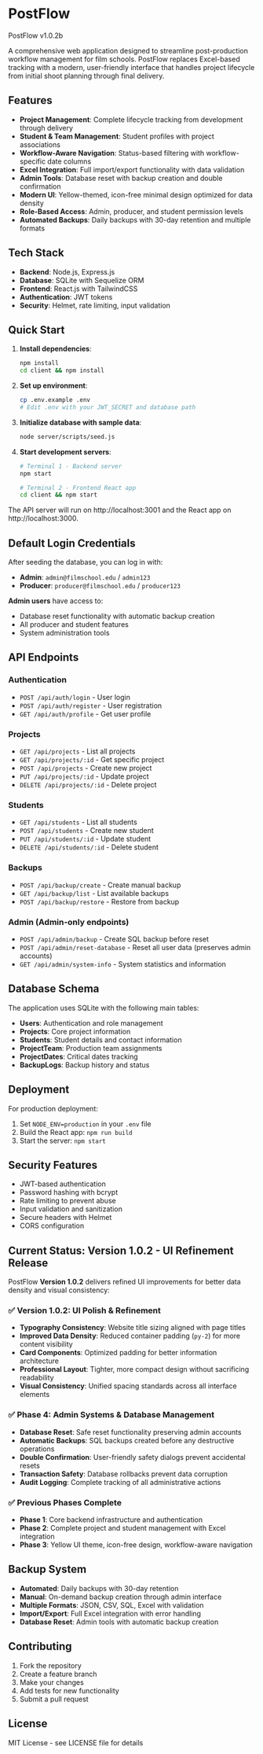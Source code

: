 # PostFlow
PostFlow v1.0.2b

A comprehensive web application designed to streamline post-production workflow management for film schools. PostFlow replaces Excel-based tracking with a modern, user-friendly interface that handles project lifecycle from initial shoot planning through final delivery.

## Features

- **Project Management**: Complete lifecycle tracking from development through delivery
- **Student & Team Management**: Student profiles with project associations
- **Workflow-Aware Navigation**: Status-based filtering with workflow-specific date columns
- **Excel Integration**: Full import/export functionality with data validation
- **Admin Tools**: Database reset with backup creation and double confirmation
- **Modern UI**: Yellow-themed, icon-free minimal design optimized for data density
- **Role-Based Access**: Admin, producer, and student permission levels
- **Automated Backups**: Daily backups with 30-day retention and multiple formats

## Tech Stack

- **Backend**: Node.js, Express.js
- **Database**: SQLite with Sequelize ORM
- **Frontend**: React.js with TailwindCSS
- **Authentication**: JWT tokens
- **Security**: Helmet, rate limiting, input validation

## Quick Start

1. **Install dependencies**:
   ```bash
   npm install
   cd client && npm install
   ```

2. **Set up environment**:
   ```bash
   cp .env.example .env
   # Edit .env with your JWT_SECRET and database path
   ```

3. **Initialize database with sample data**:
   ```bash
   node server/scripts/seed.js
   ```

4. **Start development servers**:
   ```bash
   # Terminal 1 - Backend server
   npm start
   
   # Terminal 2 - Frontend React app  
   cd client && npm start
   ```

The API server will run on http://localhost:3001 and the React app on http://localhost:3000.

## Default Login Credentials

After seeding the database, you can log in with:

- **Admin**: `admin@filmschool.edu` / `admin123`
- **Producer**: `producer@filmschool.edu` / `producer123`

**Admin users** have access to:
- Database reset functionality with automatic backup creation
- All producer and student features
- System administration tools

## API Endpoints

### Authentication
- `POST /api/auth/login` - User login
- `POST /api/auth/register` - User registration
- `GET /api/auth/profile` - Get user profile

### Projects
- `GET /api/projects` - List all projects
- `GET /api/projects/:id` - Get specific project
- `POST /api/projects` - Create new project
- `PUT /api/projects/:id` - Update project
- `DELETE /api/projects/:id` - Delete project

### Students
- `GET /api/students` - List all students
- `POST /api/students` - Create new student
- `PUT /api/students/:id` - Update student
- `DELETE /api/students/:id` - Delete student

### Backups
- `POST /api/backup/create` - Create manual backup
- `GET /api/backup/list` - List available backups
- `POST /api/backup/restore` - Restore from backup

### Admin (Admin-only endpoints)
- `POST /api/admin/backup` - Create SQL backup before reset
- `POST /api/admin/reset-database` - Reset all user data (preserves admin accounts)
- `GET /api/admin/system-info` - System statistics and information

## Database Schema

The application uses SQLite with the following main tables:
- **Users**: Authentication and role management
- **Projects**: Core project information
- **Students**: Student details and contact information
- **ProjectTeam**: Production team assignments
- **ProjectDates**: Critical dates tracking
- **BackupLogs**: Backup history and status

## Deployment

For production deployment:

1. Set `NODE_ENV=production` in your `.env` file
2. Build the React app: `npm run build`
3. Start the server: `npm start`

## Security Features

- JWT-based authentication
- Password hashing with bcrypt
- Rate limiting to prevent abuse
- Input validation and sanitization
- Secure headers with Helmet
- CORS configuration

## Current Status: Version 1.0.2 - UI Refinement Release

PostFlow **Version 1.0.2** delivers refined UI improvements for better data density and visual consistency:

### ✅ **Version 1.0.2: UI Polish & Refinement**
- **Typography Consistency**: Website title sizing aligned with page titles
- **Improved Data Density**: Reduced container padding (`py-2`) for more content visibility
- **Card Components**: Optimized padding for better information architecture
- **Professional Layout**: Tighter, more compact design without sacrificing readability
- **Visual Consistency**: Unified spacing standards across all interface elements

### ✅ **Phase 4: Admin Systems & Database Management** 
- **Database Reset**: Safe reset functionality preserving admin accounts
- **Automatic Backups**: SQL backups created before any destructive operations
- **Double Confirmation**: User-friendly safety dialogs prevent accidental resets
- **Transaction Safety**: Database rollbacks prevent data corruption
- **Audit Logging**: Complete tracking of all administrative actions

### ✅ **Previous Phases Complete**
- **Phase 1**: Core backend infrastructure and authentication
- **Phase 2**: Complete project and student management with Excel integration
- **Phase 3**: Yellow UI theme, icon-free design, workflow-aware navigation

## Backup System

- **Automated**: Daily backups with 30-day retention
- **Manual**: On-demand backup creation through admin interface  
- **Multiple Formats**: JSON, CSV, SQL, Excel with validation
- **Import/Export**: Full Excel integration with error handling
- **Database Reset**: Admin tools with automatic backup creation

## Contributing

1. Fork the repository
2. Create a feature branch
3. Make your changes
4. Add tests for new functionality
5. Submit a pull request

## License

MIT License - see LICENSE file for details
